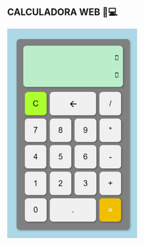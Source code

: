 ## CALCULADORA WEB :1234::computer:  
<img width="300" src="https://github.com/Kira2602/imagenes/blob/main/calculadora_web.png"> 
